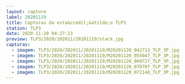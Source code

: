 ```yaml
---
layout: capture
label: 20201119
title: Capturas da esta&ccedil;&atilde;o TLP3
station: TLP3
date: 2020-11-20 04:27:13
preview: TLP3/2020/202011/20201119/stack.jpg
capturas:
  - imagem: TLP3/2020/202011/20201119/M20201120_042713_TLP_3P.jpg
  - imagem: TLP3/2020/202011/20201119/M20201120_055047_TLP_3P.jpg
  - imagem: TLP3/2020/202011/20201119/M20201120_060727_TLP_3P.jpg
  - imagem: TLP3/2020/202011/20201119/M20201120_070707_TLP_3P.jpg
  - imagem: TLP3/2020/202011/20201119/M20201120_072148_TLP_3P.jpg
---
```

